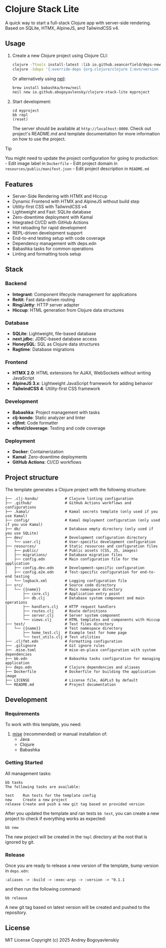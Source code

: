 # Clojure Stack Lite

A quick way to start a full-stack Clojure app with server-side rendering. 
Based on SQLite, HTMX, AlpineJS, and TailwindCSS v4.

## Usage

1. Create a new Clojure project using Clojure CLI:
   ```bash
   clojure -Ttools install-latest :lib io.github.seancorfield/deps-new :as new
   clojure -Sdeps '{:override-deps {org.clojure/clojure {:mvn/version "1.12.0"}}}' -Tnew create :template io.github.abogoyavlensky/clojure-stack-lite :name myproject
   ```

   Or alternatively using [neil](https://github.com/babashka/neil):

   ```bash
   brew install babashka/brew/neil
   neil new io.github.abogoyavlensky/clojure-stack-lite myproject
   ```

2. Start development:

   ```shell
   cd myproject
   bb repl 
   (reset)
   ```

   The server should be available at `http://localhost:8000`.
   Check out project's README.md and template documentation for more information on how to use the project.

> [!TIP]
> You might need to update the project configuration for going to production:
    - Edit image label in `Dockerfile`
    - Edit project domain in `resources/public/manifest.json`
    - Edit project description in `README.md`

## Features

- Server-Side Rendering with HTMX and Hiccup
- Dynamic Frontend with HTMX and AlpineJS without build step
- Utility-first CSS with TailwindCSS v4
- Lightweight and Fast: SQLite database
- Zero-downtime deployment with Kamal
- Integrated CI/CD with GitHub Actions
- Hot reloading for rapid development
- REPL-driven development support
- End-to-end testing setup with code coverage
- Dependency management with deps.edn
- Babashka tasks for common operations
- Linting and formatting tools setup

## Stack

### Backend
- **Integrant**: Component lifecycle management for applications
- **Reitit**: Fast data-driven routing
- **Ring/Jetty**: HTTP server adapter
- **Hiccup**: HTML generation from Clojure data structures

### Database
- **SQLite**: Lightweight, file-based database
- **next.jdbc**: JDBC-based database access
- **HoneySQL**: SQL as Clojure data structures
- **Ragtime**: Database migrations

### Frontend
- **HTMX 2.0**: HTML extensions for AJAX, WebSockets without writing JavaScript
- **AlpineJS 3.x**: Lightweight JavaScript framework for adding behavior
- **TailwindCSS 4**: Utility-first CSS framework

### Development
- **Babashka**: Project management with tasks
- **clj-kondo**: Static analyzer and linter
- **cljfmt**: Code formatter
- **eftest/cloverage**: Testing and code coverage

### Deployment
- **Docker**: Containerization
- **Kamal**: Zero-downtime deployments
- **GitHub Actions**: CI/CD workflows

## Project structure

The template generates a Clojure project with the following structure:

```
├── .clj-kondo/            # Clojure linting configuration
├── .github/               # GitHub Actions workflows and configurations
├── .kamal/                # Kamal secrets template (only used if you use Kamal)
├── config/                # Kamal deployment configuration (only used if you use Kamal)
├── db/                    # Database empty directory (only used if you use SQLite)
├── dev/                   # Development configuration directory
│   └── user.clj           # User-specific development configuration
├── resources/             # Static resources and configuration files
│   ├── public/            # Public assets (CSS, JS, images)
│   ├── migrations/        # Database migration files
│   ├── config.edn         # Main configuration file for the application
│   ├── config.dev.edn     # Development-specific configuration
│   ├── config.e2e.edn     # Test-specific configuration for end-to-end testing
│   └── logback.xml        # Logging configuration file
├── src/                   # Source code directory
│   └── {{name}}           # Main namespace directory
│       ├── core.clj       # Application entry point
│       ├── db.clj         # Database system component and main operations
│       ├── handlers.clj   # HTTP request handlers
│       ├── routes.clj     # Route definitions
│       ├── server.clj     # Server system component
│       └── views.clj      # HTML templates and components with Hiccup
├── test/                  # Test files directory
│   └── {{name}}           # Test namespace directory
│       ├── home_test.clj  # Example test for home page
│       └── test_utils.clj # Test utilities
├── .cljfmt.edn            # Formatting configuration
├── .gitignore             # Git ignore rules
├── .mise.toml             # mise-en-place configuration with system dependencies
├── bb.edn                 # Babashka tasks configuration for managing application
├── deps.edn               # Clojure dependencies and aliases
├── Dockerfile             # Dockerfile for building the application image
├── LICENSE                # License file, AGPLv3 by default
└── README.md              # Project documentation
```

## Development

### Requirements

To work with this template, you need:

1. [mise](https://mise.jdx.dev/) (recommended) or manual installation of:
    - Java
    - Clojure
    - Babashka

### Getting Started

All management tasks:
```shell
bb tasks
The following tasks are available:

test    Run tests for the template config
new     Create a new project
release Create and push a new git tag based on provided version
```

After you updated the template and ran tests `bb test`, you can create a new project to check if everything works as expected:

```shell
bb new
```
The new project will be created in the `tmpl` directory at the root that is ignored by git.

### Release

Once you are ready to release a new version of the template, bump version in `deps.edn`:

```
:aliases -> :build -> :exec-args -> :version -> "0.1.1
```

and then run the following command:

```shell
bb release 
```

A new git tag based on latest version will be created and pushed to the repository.

## License
MIT License
Copyright (c) 2025 Andrey Bogoyavlenskiy
